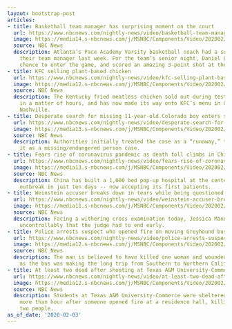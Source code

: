 ```yaml
---
layout: bootstrap-post
articles:
- title: Basketball team manager has surprising moment on the court
  url: https://www.nbcnews.com/nightly-news/video/basketball-team-manager-has-surprising-moment-on-the-court-78046277999
  image: https://media14.s-nbcnews.com/j/MSNBC/Components/Video/202002/nn_hsm_basketball_manager_200203_1580776532663.nbcnews-fp-1200-630.jpg
  source: NBC News
  description: Atlanta’s Pace Academy Varsity basketball coach had a surprise for
    their team manager last week. For the team’s senior night, Daniel Lucke had a
    chance to enter the game, and scored an amazing 3-point shot at the buzzer.
- title: KFC selling plant-based chicken
  url: https://www.nbcnews.com/nightly-news/video/kfc-selling-plant-based-chicken-78046277980
  image: https://media12.s-nbcnews.com/j/MSNBC/Components/Video/202002/nn_gsc_kfc_meat_substitutes_200203_1920x1080.nbcnews-fp-1200-630.jpg
  source: NBC News
  description: The Kentucky fried meatless chicken sold out during test runs in Atlanta
    in a matter of hours, and has now made its way onto KFC’s menu in Charlotte and
    Nashville.
- title: Desperate search for missing 11-year-old Colorado boy enters second week
  url: https://www.nbcnews.com/nightly-news/video/desperate-search-for-missing-11-year-old-colorado-boy-enters-second-week-78046277962
  image: https://media13.s-nbcnews.com/j/MSNBC/Components/Video/202002/nn_ggu_missing_co_boy_200203_1920x1080.nbcnews-fp-1200-630.jpg
  source: NBC News
  description: Authorities initially treated the case as a “runaway,” then reclassified
    it as a missing/endangered person case.
- title: Fears rise of coronavirus pandemic as death toll climbs in China
  url: https://www.nbcnews.com/nightly-news/video/fears-rise-of-coronavirus-pandemic-as-death-toll-climbs-in-china-78045765909
  image: https://media13.s-nbcnews.com/j/MSNBC/Components/Video/202002/nn_tco_coronavirus_pandemic_fears_200203_1920x1080.nbcnews-fp-1200-630.jpg
  source: NBC News
  description: China has built a 1,000 bed pop-up hospital at the center of the coronavirus
    outbreak in just ten days -- now accepting its first patients.
- title: Weinstein accuser breaks down in tears while being questioned by the defense
  url: https://www.nbcnews.com/nightly-news/video/weinstein-accuser-breaks-down-in-tears-while-being-questioned-by-the-defense-78048325597
  image: https://media11.s-nbcnews.com/j/MSNBC/Components/Video/202002/nn_sgo_weinstein_trial_200203_1920x1080.nbcnews-fp-1200-630.jpg
  source: NBC News
  description: Facing a withering cross examination today, Jessica Mann sobbed so
    uncontrollably that the judge had to end early.
- title: Police arrests suspect who opened fire on moving Greyhound bus
  url: https://www.nbcnews.com/nightly-news/video/police-arrests-suspect-who-opened-fire-on-moving-greyhound-bus-78045765861
  image: https://media12.s-nbcnews.com/j/MSNBC/Components/Video/202002/nn_mal_greyhound_bus_shooting_200203_1920x1080.nbcnews-fp-1200-630.jpg
  source: NBC News
  description: The man is believed to have killed one woman and wounded five others
    as the bus was making the long trip from Southern to Northern California.
- title: At least two dead after shooting at Texas A&M University-Commerce
  url: https://www.nbcnews.com/nightly-news/video/at-least-two-dead-after-shooting-at-texas-a-m-university-commerce-78046277802
  image: https://media12.s-nbcnews.com/j/MSNBC/Components/Video/202002/nn_sbr_texas_am_commerce_shooting_200203_1920x1080.nbcnews-fp-1200-630.jpg
  source: NBC News
  description: Students at Texas A&M University-Commerce were sheltered in place for
    more than hour after someone opened fire at a residence hall, killing at least
    two people.
as_of_date: '2020-02-03'
---
```


